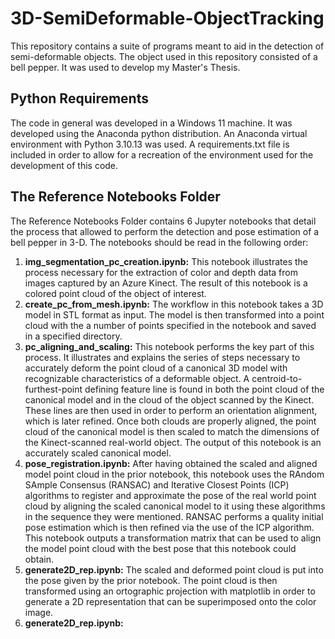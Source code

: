 # 3D-SemiDeformable-ObjectTracking

This repository contains a suite of programs meant to aid in the detection of semi-deformable objects. The object used in this repository consisted of a bell pepper. It was used to develop my Master's Thesis. 

## Python Requirements

The code in general was developed in a Windows 11 machine. It was developed using the Anaconda python distribution. An Anaconda virtual environment with Python 3.10.13 was used. A requirements.txt file is included in order to allow for a recreation of the environment used for the development of this code. 

## The Reference Notebooks Folder

The Reference Notebooks Folder contains 6 Jupyter notebooks that detail the process that allowed to perform the detection and pose estimation of a bell pepper in 3-D. The notebooks should be read in the following order: 

1. **img_segmentation_pc_creation.ipynb:** This notebook illustrates the process necessary for the extraction of color and depth data from images captured by an Azure Kinect. The result of this notebook is a colored point cloud of the object of interest.
2. **create_pc_from_mesh.ipynb:** The workflow in this notebook takes a 3D model in STL format as input. The model is then transformed into a point cloud with the a number of points specified in the notebook and saved in a specified directory.
3. **pc_aligning_and_scaling:** This notebook performs the key part of this process. It illustrates and explains the series of steps necessary to accurately deform the point cloud of a canonical 3D model with recognizable characteristics of a deformable object. A centroid-to-furthest-point defining feature line is found in both the point cloud of the canonical model and in the cloud of the object scanned by the Kinect. These lines are then used in order to perform an orientation alignment, which is later refined. Once both clouds are properly aligned, the point cloud of the canonical model is then scaled to match the dimensions of the Kinect-scanned real-world object. The output of this notebook is an accurately scaled canonical model. 
4. **pose_registration.ipynb:** After having obtained the scaled and aligned model point cloud in the prior notebook, this notebook uses the RAndom SAmple Consensus (RANSAC) and Iterative Closest Points (ICP) algorithms to register and approximate the pose of the real world point cloud by aligning the scaled canonical model to it using these algorithms in the sequence they were mentioned. RANSAC performs a quality initial pose estimation which is then refined via the use of the ICP algorithm. This notebook outputs a transformation matrix that can be used to align the model point cloud with the best pose that this notebook could obtain.
5. **generate2D_rep.ipynb:** The scaled and deformed point cloud is put into the pose given by the prior notebook. The point cloud is then transformed using an ortographic projection with matplotlib in order to generate a 2D representation that can be superimposed onto the color image.
6. **generate2D_rep.ipynb:**
